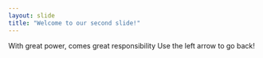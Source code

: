 ```yaml
---
layout: slide
title: "Welcome to our second slide!"
---
```

With great power, comes great responsibility
Use the left arrow to go back!
